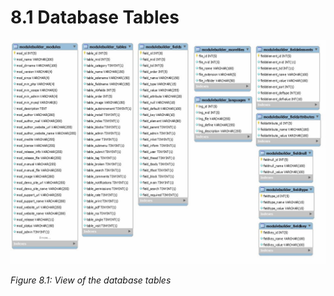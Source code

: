 # 8.1 Database Tables


![](../assets/DB_ModuleBuilder.jpg)

*Figure 8.1:  View of the database tables*
